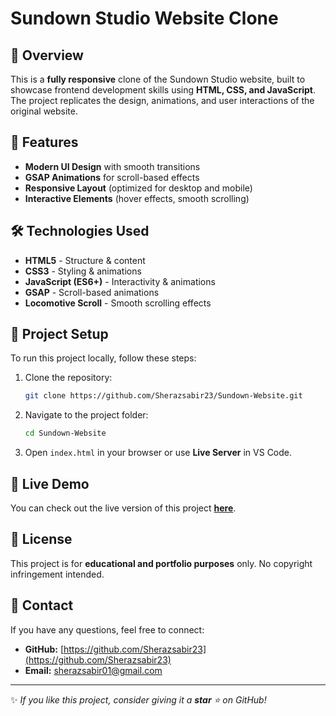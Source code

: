 # Sundown Studio Website Clone

## 📌 Overview
This is a **fully responsive** clone of the Sundown Studio website, built to showcase frontend development skills using **HTML, CSS, and JavaScript**. The project replicates the design, animations, and user interactions of the original website.

## 🚀 Features
- **Modern UI Design** with smooth transitions
- **GSAP Animations** for scroll-based effects
- **Responsive Layout** (optimized for desktop and mobile)
- **Interactive Elements** (hover effects, smooth scrolling)

## 🛠️ Technologies Used
- **HTML5** - Structure & content
- **CSS3** - Styling & animations
- **JavaScript (ES6+)** - Interactivity & animations
- **GSAP** - Scroll-based animations
- **Locomotive Scroll** - Smooth scrolling effects

## 📂 Project Setup
To run this project locally, follow these steps:

1. Clone the repository:
   ```bash
   git clone https://github.com/Sherazsabir23/Sundown-Website.git
   ```
2. Navigate to the project folder:
   ```bash
   cd Sundown-Website
   ```
3. Open `index.html` in your browser or use **Live Server** in VS Code.

## 📌 Live Demo
You can check out the live version of this project **[here](https://sherazsabir23.github.io/Sundown-Website/)**.

## 📜 License
This project is for **educational and portfolio purposes** only. No copyright infringement intended.

## 📩 Contact
If you have any questions, feel free to connect:
- **GitHub:** [https://github.com/Sherazsabir23](https://github.com/Sherazsabir23)
- **Email:** sherazsabir01@gmail.com

---
✨ _If you like this project, consider giving it a **star** ⭐ on GitHub!_


